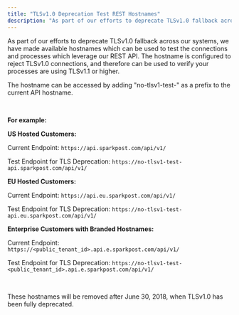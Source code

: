 ```yaml
---
title: "TLSv1.0 Deprecation Test REST Hostnames"
description: "As part of our efforts to deprecate TLSv1.0 fallback across our systems, we have made available hostnames which can be used to test the connections and processes which leverage our REST API.  The hostname is configured to reject TLSv1.0 connections, and therefore can be used to verify your processes are using TLSv1.1 or higher."
---
```


As part of our efforts to deprecate TLSv1.0 fallback across our systems, we have made available hostnames which can be used to test the connections and processes which leverage our REST API.  The hostname is configured to reject TLSv1.0 connections, and therefore can be used to verify your processes are using TLSv1.1 or higher.

The hostname can be accessed by adding "no-tlsv1-test-" as a prefix to the current API hostname.

<br/>

**For example:**


**US Hosted Customers:**

Current Endpoint: `https://api.sparkpost.com/api/v1/`

Test Endpoint for TLS Deprecation: `https://no-tlsv1-test-api.sparkpost.com/api/v1/`



**EU Hosted Customers:**

Current Endpoint: `https://api.eu.sparkpost.com/api/v1/`

Test Endpoint for TLS Deprecation: `https://no-tlsv1-test-api.eu.sparkpost.com/api/v1/`


**Enterprise Customers with Branded Hostnames:**

Current Endpoint: `https://<public_tenant_id>.api.e.sparkpost.com/api/v1/`

Test Endpoint for TLS Deprecation: `https://no-tlsv1-test-<public_tenant_id>.api.e.sparkpost.com/api/v1/`

<br/>

These hostnames will be removed after June 30, 2018, when TLSv1.0 has been fully deprecated.
